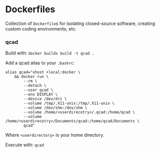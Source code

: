 # Dockerfiles
Collection of `Dockerfile`s for isolating closed-source software, creating custom
coding environments, etc.

### qcad
Build with:
`docker buildx build -t qcad .`

Add a qcad alias to your `.bashrc`:
```
alias qcad="xhost +local:docker \
    && docker run \
        --rm \
        --detach \
        --user qcad \
        --env DISPLAY \
        --device /dev/dri \
        --volume /tmp/.X11-unix:/tmp/.X11-unix \
        --volume /dev/shm:/dev/shm \
        --volume /home/<userdirecotry>/.qcad:/home/qcad \
        --volume /home/<userdirecotry>/Documents/qcad:/home/qcad/Documents \
        qcad"
```
Where `<userdirectory>` is your home directory.

Execute with: `qcad`
